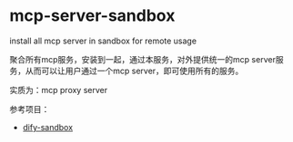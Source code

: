 # mcp-server-sandbox

install all mcp server in sandbox for remote usage

聚合所有mcp服务，安装到一起，通过本服务，对外提供统一的mcp server服务，从而可以让用户通过一个mcp server，即可使用所有的服务。

实质为：mcp proxy server

参考项目：

- [dify-sandbox](https://github.com/langgenius/dify-sandbox)